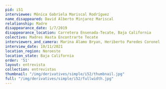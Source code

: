 ```yaml
---
pid: i51
interviewee: Mónica Gabriela Mariscal Rodríguez
name_disappeared: David Alberto Minjarez Mariscal
relationship: Madre
disappearance_date: 1/7/2019
disappearance_location: Carretera Ensenada-Tecate, Baja California
colectivo: Madres Hasta Encontrarte Tecate
interviewers_and_camera: Marina Álamo Bryan, Heriberto Paredes Coronel, Rodrigo Caballero
interview_date: 10/11/2021
location_region: Noroeste
location_state: Baja California
order: '51'
layout: entrevista
collection: entrevistas
thumbnail: "/img/derivatives/simple/i52/thumbnail.jpg"
full: "/img/derivatives/simple/i52/fullwidth.jpg"
---
```

